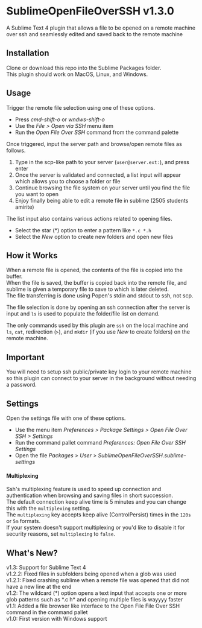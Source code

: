 # SublimeOpenFileOverSSH v1.3.0
A Sublime Text 4 plugin that allows a file to be opened on a remote machine over ssh and seamlessly edited and saved back to the remote machine

## Installation
Clone or download this repo into the Sublime Packages folder.<br>
This plugin should work on MacOS, Linux, and Windows.

## Usage
Trigger the remote file selection using one of these options.
* Press _cmd-shift-o_ or _wndws-shift-o_
* Use the _File > Open via SSH_ menu item
* Run the _Open File Over SSH_ command from the command palette

Once triggered, input the server path and browse/open remote files as follows.
1. Type in the scp-like path to your server (`user@server.ext:`), and press enter
2. Once the server is validated and connected, a list input will appear which allows you to choose a folder or file
3. Continue browsing the file system on your server until you find the file you want to open
4. Enjoy finally being able to edit a remote file in sublime (2505 students amirite)

The list input also contains various actions related to opening files.
* Select the star (\*) option to enter a pattern like `*.c *.h`
* Select the _New_ option to create new folders and open new files

## How it Works
When a remote file is opened, the contents of the file is copied into the buffer.<br>
When the file is saved, the buffer is copied back into the remote file, and sublime is given a temporary file to save to which is later deleted.<br>
The file transferring is done using Popen's stdin and stdout to ssh, not scp.

The file selection is done by opening an ssh connection after the server is input and `ls` is used to populate the folder/file list on demand.

The only commands used by this plugin are `ssh` on the local machine and `ls`, `cat`, redirection (`>`), and `mkdir` (if you use _New_ to create folders) on the remote machine.

## Important
You will need to setup ssh public/private key login to your remote machine so this plugin can connect to your server in the background without needing a password.<br>

## Settings
Open the settings file with one of these options.
* Use the menu item _Preferences > Package Settings > Open File Over SSH > Settings_
* Run the command pallet command _Preferences: Open File Over SSH Settings_
* Open the file _Packages > User > SublimeOpenFileOverSSH.sublime-settings_

#### Multiplexing
Ssh's multiplexing feature is used to speed up connection and authentication when browsing and saving files in short succession.<br>
The default connection keep alive time is 5 minutes and you can change this with the `multiplexing` setting.<br>
The `multiplexing` key accepts keep alive (ControlPersist) times in the `120s` or `5m` formats.<br>
If your system doesn't support multiplexing or you'd like to disable it for security reasons, set `multiplexing` to `false`.


## What's New?
v1.3: Support for Sublime Text 4<br>
v1.2.2: Fixed files in subfolders being opened when a glob was used<br>
v1.2.1: Fixed crashing sublime when a remote file was opened that did not have a new line at the end<br>
v1.2: The wildcard (\*) option opens a text input that accepts one or more glob patterns such as \*.c h\* and opening multiple files is wayyyy faster<br>
v1.1: Added a file browser like interface to the Open File File Over SSH command in the command pallet<br>
v1.0: First version with Windows support
